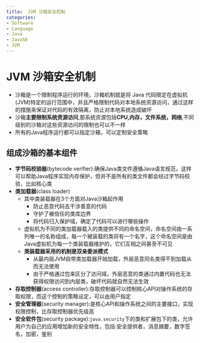 ```yaml
---
title:  JVM 沙箱安全机制
categories:
- Software
- Language
- Java
- JavaSE
- JVM
---
```

#  JVM 沙箱安全机制

- 沙箱是一个限制程序运行的环境，沙箱机制就是将 Java 代码限定在虚拟机(JVM)特定的运行范围中，并且严格限制代码对本地系统资源访问，通过这样的措施来保证对代码的有效隔离，防止对本地系统造成破坏
- 沙箱**主要限制系统资源访问**,那系统资源包括**CPU,内存，文件系统，网络**,不同级别的沙箱对这些资源访问的限制也可以不一样
- 所有的Java程序运行都可以指定沙箱，可以定制安全策略

## 组成沙箱的基本组件

- **字节码校验器**(bytecode verifier):确保Java类文件遵循Java语言规范，这样可以帮助Java程序实现内存保护，但并不是所有的类文件都会经过字节码校验，比如核心类
- **类加载器**(class loader)
  - 其中类装载器在3个方面对Java沙箱起作用
    - 防止恶意代码去干涉善意的代码
    - 守护了被信任的类库边界
    - 将代码归入保护域，确定了代码可以进行哪些操作
  - 虚拟机为不同的类加载器载入的类提供不同的命名空间，命名空间由一系列唯一的名称组成，每一个被装载的类将有一个名字，这个命名空间是由Java虚拟机为每一个类装载器维护的，它们互相之间甚至不可见
  - **类装载器采用的机制是双亲委派模式**
    - 从最内层JVM自带类加载器开始加载，外层恶意同名类得不到加载从而无法使用
    - 由于严格通过包来区分了访问域，外层恶意的类通过内置代码也无法获得权限访问到内层类，破坏代码就自然无法生效
- **存取控制器**(access controller):存取控制器可以控制核心API对操作系统的存取权限，而这个控制的策略设定，可以由用户指定
- **安全管理器**(security manager):是核心API和操作系统之间的主要接口，实现权限控制，比存取控制器优先级高
- **安全软件包**(security package):`java.security`下的类和扩展包下的类，允许用户为自己的应用增加新的安全特性，包括:安全提供者，消息摘要，数字签名，加密，鉴别